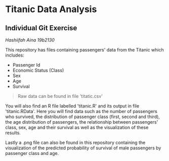 # Titanic Data Analysis
## Individual Git Exercise
*Hashiifah Aina 19b2130*

This repository has files containing passengers' data from the Titanic which includes:
- Passenger Id
- Economic Status (Class)
- Sex
- Age
- Survival
> Raw data can be found in file 'titatic.csv'

You will also find an R file labelled 'titanic.R' and its output in file 'titanic.RData'. Here you will find data such as the number of passengers who survived, the distribution of passenger class (first, second and third), the age distribution of passengers, the relationship between passengers' class, sex, age and their survival as well as the visualization of these results.

Lastly a .png file can also be found in this repository containing the visualization of the predicted probability of survival of male passengers by passenger class and age.
